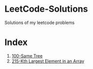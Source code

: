 # LeetCode-Solutions
Solutions of my leetcode problems

# Index
1. [100-Same Tree](https://github.com/ahinshapiro/LeetCode-Solutions/blob/main/SameTree.java)
2. [215-Kth Largest Element in an Array](https://github.com/ahinshapiro/LeetCode-Solutions/blob/main/Kth%20Largest%20Element%20in%20an%20Array.java)
